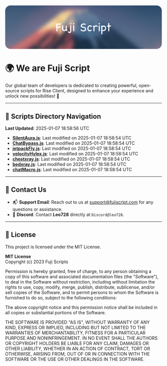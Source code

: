 ![Banner](.github/b.webp)

# 🌍 **We are Fuji Script**

Our global team of developers is dedicated to creating powerful, open-source scripts for Rise Client, designed to enhance your experience and unlock new possibilities! 🌟

---
<!-- SCRIPTS_NAVIGATION_START -->
## 📂 **Scripts Directory Navigation**

**Last Updated**: 2025-01-07 18:58:56 UTC

- **[SilentAura.js](scripts/SilentAura.js)**: Last modified on 2025-01-07 18:58:54 UTC
- **[ChatBypass.js](scripts/ChatBypass.js)**: Last modified on 2025-01-07 18:58:54 UTC
- **[jetpackFly.js](scripts/jetpackFly.js)**: Last modified on 2025-01-07 18:58:54 UTC
- **[velocityHylex.js](scripts/velocityHylex.js)**: Last modified on 2025-01-07 18:58:54 UTC
- **[chestxray.js](scripts/chestxray.js)**: Last modified on 2025-01-07 18:58:54 UTC
- **[bedxray.js](scripts/bedxray.js)**: Last modified on 2025-01-07 18:58:54 UTC
- **[chatMacro.js](scripts/chatMacro.js)**: Last modified on 2025-01-07 18:58:54 UTC

<!-- SCRIPTS_NAVIGATION_END -->

---

## 💬 **Contact Us**  
- 📬 **Support Email**: Reach out to us at [support@fujiscript.com](mailto:support@fujiscript.com) for any questions or assistance.  
- 💬 **Discord**: Contact **Leo728** directly at `Discord@leo728`.

---

## 📜 **License**

This project is licensed under the MIT License.  

**MIT License**  
Copyright (c) 2023 Fuji Scripts  

Permission is hereby granted, free of charge, to any person obtaining a copy of this software and associated documentation files (the "Software"), to deal in the Software without restriction, including without limitation the rights to use, copy, modify, merge, publish, distribute, sublicense, and/or sell copies of the Software, and to permit persons to whom the Software is furnished to do so, subject to the following conditions:  

The above copyright notice and this permission notice shall be included in all copies or substantial portions of the Software.  

THE SOFTWARE IS PROVIDED "AS IS", WITHOUT WARRANTY OF ANY KIND, EXPRESS OR IMPLIED, INCLUDING BUT NOT LIMITED TO THE WARRANTIES OF MERCHANTABILITY, FITNESS FOR A PARTICULAR PURPOSE AND NONINFRINGEMENT. IN NO EVENT SHALL THE AUTHORS OR COPYRIGHT HOLDERS BE LIABLE FOR ANY CLAIM, DAMAGES OR OTHER LIABILITY, WHETHER IN AN ACTION OF CONTRACT, TORT OR OTHERWISE, ARISING FROM, OUT OF OR IN CONNECTION WITH THE SOFTWARE OR THE USE OR OTHER DEALINGS IN THE SOFTWARE.  
